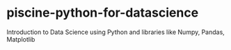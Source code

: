 # piscine-python-for-datascience
Introduction to Data Science using Python and libraries like Numpy, Pandas, Matplotlib
